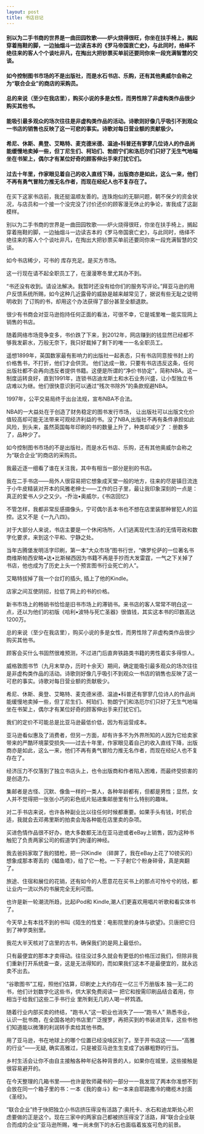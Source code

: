 ```yaml
---
layout: post
title: 书店日记
---
```

#### 别以为二手书商的世界是一曲田园牧歌——炉火烧得很旺，你坐在扶手椅上，搁起穿着拖鞋的脚，一边抽烟斗一边读吉本的《罗马帝国衰亡史》，与此同时，络绎不绝往来的客人个个谈吐非凡，在掏出大把钞票买单前还要同你来一段充满智慧的交谈。
#### 如今控制图书市场的不是出版社，而是水石书店、乐购，还有其他奥威尔会称之为“联合企业”的商店的采购员。
#### 总的来说（至少在我店里），购买小说的多是女性，而男性除了非虚构类作品很少购买其他书。
#### 能吸引最多观众的场次往往是非虚构类作品的活动。诗歌则好像几乎吸引不到观众一书店的销售也反映了这一可悲的事实。诗歌对每日营业额的贡献极少。
#### 希尼、休斯、奥登、艾略特、麦克德米德、温迪•科普还有寥寥几位诗人的作品尚能缓慢地卖掉一些，但丁尼生们、柯珀们、勃朗宁们和洛厄尔们只好了无生气地端坐在书架上，偶尔才有某位好奇的顾客伸出手来打扰它们。
#### 过去十年里，作家眼见着自己的收入直线下降，出版商亦是如此，这么一来，他们不再有勇气冒险力推无名作者，而现在经纪人也不复存在了。
<!-- more -->
在买下这家书店前，我还挺温顺友善的。连珠炮似的无聊问题，朝不保夕的资金状况，与店员和一个接一个没完没了讨价还价的顾客漫无休止的争论，害我成了这副模样。

别以为二手书商的世界是一曲田园牧歌——炉火烧得很旺，你坐在扶手椅上，搁起穿着拖鞋的脚，一边抽烟斗一边读吉本的《罗马帝国衰亡史》，与此同时，络绎不绝往来的客人个个谈吐非凡，在掏出大把钞票买单前还要同你来一段充满智慧的交谈。

如今书店稀少，可书的 库存充足。是买方市场。

这一行现在请不起全职员工了，在漫漫寒冬里尤其办不到。

“书还没有收到。请设法解决。我暂时还没有给你们的服务写评论。”拜亚马逊的用户反馈系统所赐，如今这种几近露骨的威胁是越来越常见了，据说有些无耻之徒明明收到 了订购的书，却用这个办法获得了部分甚至全额退款。

很少有书商会对亚马逊抱持任何正面的看法，可很不幸，它是城里唯一能实现网上销售的书店。

随着网络市场竞争变多，书价跌了下来，到2012年，网店赚到的钱显然已经都不够我发薪水，万般无奈下，我只好裁掉了剩下的唯一一名全职员工。

遥想1899年，英国数家最有影响力的出版社一起表态，只有书店同意按书封上的价格售书，不打折，他们才会供货。 他们达成一致，只要有书店违反这条，任何出版社都不会再向违反者提供书籍。这便是所谓的“净价书协定”，简称NBA。这一制度运转良好，直到1991年，连锁书店迪龙斯土和水石业务兴盛，让小型独立书店难以为继。他们很快意识到可以通过“残次书除外”的条款规避NBA。

1997年，公平交易局终于出台法规，宣布NBA不合法。

NBA的一大益处在于创造了财务稳定的图书发行市场， 让出版社可以出版文化价值较高却可能无法带来可观经济利益的书。没了NBA,出版社不再有条件承担如此风险，到头来，虽然英国每年印刷的书的数量上升了，种类却减少了 ：册数多了，品种少了。

如今控制图书市场的不是出版社，而是水石书店、乐购，还有其他奥威尔会称之为“联合企业”的商店的采购员。

我最近逐一细看了谁在关注我，其中有相当一部分是别的书店。

我在二手书店——局外人很容易把它想象成天堂一般的地方，往来的尽是镇日流连于小牛皮精装对开本的风雅老绅士——工作的日子里，最让我印象深刻的一点是：真正的爱书人少之又少。-乔治•奥威尔，《书店回忆》

不管怎样，我都非常反感摄像头，宁可偶尔丢本书也不想在店里装那种冒犯人的监控。这又不是《一九八四》。

对于大部分人来说，书店主要是一个休闲场所，人们逃离现代生活的无情苛政和数字化要求，来到这个平和、宁静之处。

当年古腾堡发明活字印刷，第一本“大众市场”图书行世，“佛罗伦萨的一位著名书商维斯帕西安略•达•比斯梯西因为书籍不再是手抄而大发雷霆，一气之下关掉了书店，他也成为了历史上头一个预言图书行业死亡的人”。

艾略特拔掉了我一个台灯的插头, 插上了他的Kindle。

店家之间互使阴招，拉低了网上的书的价格。

新书市场上的畅销书恰恰是旧书市场上的滞销书。来书店的客人常常不明白这一点，还以为他们的初版《哈利•波特与死亡圣器》很值钱，其实这本书的印数高达1200万。

总的来说（至少在我店里），购买小说的多是女性，而男性除了非虚构类作品很少购买其他书。

顾客会买什么书固然很难预测，不过进门后直奔铁路类书籍的男性着实多得惊人。

威格敦图书节（九月末举办，历时十余天）期间，确定能吸引最多观众的场次往往是非虚构类作品的活动。诗歌则好像几乎吸引不到观众一书店的销售也反映了这一可悲的事实。诗歌对每日营业额的贡献极少。

希尼、休斯、奥登、艾略特、麦克德米德、温迪•科普还有寥寥几位诗人的作品尚能缓慢地卖掉一些，但丁尼生们、柯珀们、勃朗宁们和洛厄尔们只好了无生气地端坐在书架上，偶尔才有某位好奇的顾客伸出手来打扰它们。

我们的定价不可能总是比亚马逊最低价低，因为有运营成本。

亚马逊看似惠及了消费者，但另一方面，却有许多不为外界所知的人因为它给卖家带来的严酷环境蒙受损失——过去十年里，作家眼见着自己的收入直线下降，出版商亦是如此，这么一来，他们不再有勇气冒险力推无名作者，而现在经纪人也不复存在了。

经济压力不仅落到了独立书店头上，也令出版商和作者陷入困难，而最终受损害的是创造力。

集邮者是古怪、沉默、像鱼一样的一类人，各种年龄都有，但都是男性；显然，女人并不觉得把一张张小巧的彩色纸片贴进集邮册里有什么特别的趣味。

对二手书店来说，也许各种副业比以往任何时候都重要。如果手头有钱，时机合适，我就会去邓弗里斯的拍卖会淘各种能在店里卖的杂项。

买进色情作品很不好办，绝大多数都无法在亚马逊或者eBay上销售，因为这种书触犯了负责两家公司的假道学们拘谨的神经。

我去爸妈家取了我的猎枪，把一只Kindle （碎屏了，我在eBay上花了10镑买的）想象成那本寄丢的《鲳鱼塔》，给了它一枪。一下子射它个粉身碎骨，真是爽翻了。

旅途、住宿和展位的花销，还有如今的人愿意花在买书上的那点可怜兮兮的钱，都让业内一流以外的书展完全无利可图。

也许是新一轮潮流所趋，比起iPod和 Kindle,潮人们更喜欢用唱片听歌和看实体书了。

今天早上有本找不到的书叫《陌生的性爱：电影院里的身体与欲望》。贝唐把它归到了神学类别里。

我花大半天核对了店里的古书，确保我们的是网上最低价。

只有最便宜的那本才卖得动。往往没过多久就会有更低的价格压过我们，但除非我们重新打开系统查一查，这是无法得知的，而如果我们这本不是最便宜的，就永远卖不出去。

“谷歌图书”工程，照他们估算，印刷史上大约存在一亿三千万册版本 独一无二的书，他们计划数字化这些书，供大家免费阅读一 把它和按需印刷品结合着用，你相当于给我们这些二手书行业 里所剩无几的人喝一杯鸩酒。

随着行业内部买卖的终结，"跑书人”这一职业也消失了——“跑书人” 熟悉书业，认识一批书商，在全国各地的书店里广泛搜罗，再把买到的书装进货车，这些书他们知道能以微薄的利润转手卖给其他书商。

用了亚马逊，书在地球上的哪个位置已经没啥区别了。至于开书店这一——“高雅的行业”——无疑, 确实高雅过，只是被亚马逊生生变成了凶暴粗野的行当。

乡村生活会让你不由自主接触各种年纪各种背景的人，如果你在城里，这些接触是很容易避开的。

在今天整理的几箱书里——也许是牧师藏书的一部分一一我发现了两本你准想不到会放在同一个箱子里的书：一本《我的奋斗》和一本来自耶路撒冷的橄榄木封面《圣经》。

“联合企业”终于快把独立小书店挤压得没有活路了:奥托卡、水石和迪龙斯处心积虑要做的正是这个。现在三家中的两家自己都被挤压得没了活路，拜“联合企业联合而成的企业”亚马逊所赐，唯一尚未倒下的水石也面临着岌岌可危的前景。